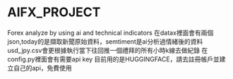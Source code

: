 # AIFX_PROJECT
Forex analyze by using ai and technical indicators
在datax裡面會有兩個json,today的是擷取新聞原始資料，semtiment是ai分析過情緒後的資料
usd_jpy.csv會更根據執行當下往回推一個禮拜的所有小時k線去做紀錄
在config.py裡面會有需要api key 目前用的是HUGGINGFACE，請去註冊帳戶並建立自己的api，免費使用